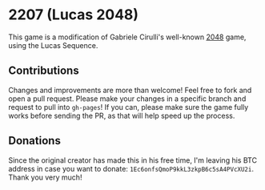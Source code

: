 # 2207 (Lucas 2048)

This game is a modification of Gabriele Cirulli's well-known [2048](http://gabrielecirulli.github.io/2048/) game, using the Lucas Sequence.

## Contributions
Changes and improvements are more than welcome! Feel free to fork and open a pull request. Please make your changes in a specific branch and request to pull into `gh-pages`! If you can, please make sure the game fully works before sending the PR, as that will help speed up the process.

## Donations
Since the original creator has made this in his free time, I'm leaving his BTC address in case you want to donate: `1Ec6onfsQmoP9kkL3zkpB6c5sA4PVcXU2i`. Thank you very much!
